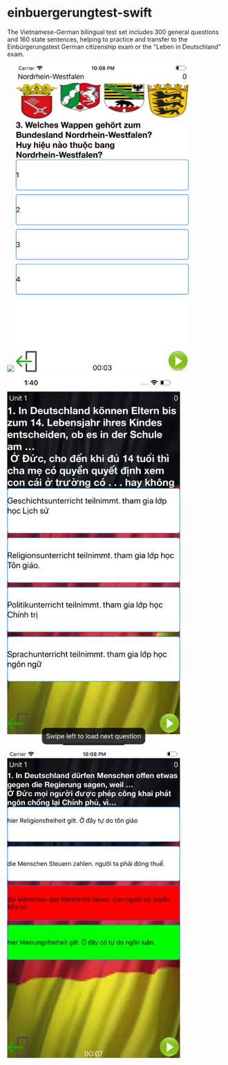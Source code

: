# einbuergerungtest-swift

The Vietnamese-German bilingual test set includes 300 general questions and 160 state sentences, helping to practice and transfer to the Einbürgerungstest German citizenship exam or the "Leben in Deutschland" exam.

<img src="pic/pic4.png" width="400">

<img src="pic/pic3.png" width="400">

<img src="pic/pic1.png" width="400">

<img src="pic/pic2.png" width="400">

